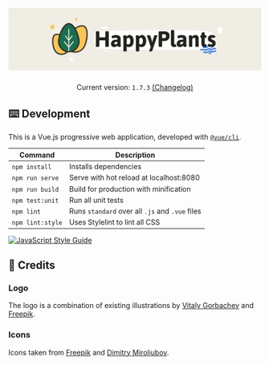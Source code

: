 <h1 align="center">
  <img src="../../resources/logo-readme.png" alt="HappyPlants 🌵🌱" />
</h1>

<p align="center">
  Current version: <code>1.7.3</code> <a href="packages/app/CHANGELOG.md">(Changelog)</a>
</p>

## ⌨️ Development

This is a Vue.js progressive web application, developed with [`@vue/cli`](https://github.com/vuejs/vue-cli).

| Command | Description |
| ------- | ----------- |
| `npm install` | Installs dependencies |
| `npm run serve` | Serve with hot reload at localhost:8080 |
| `npm run build` | Build for production with minification |
| `npm test:unit` | Run all unit tests |
| `npm lint` | Runs `standard` over all `.js` and `.vue` files |
| `npm lint:style` | Uses Stylelint to lint all CSS |

[![JavaScript Style Guide](https://cdn.rawgit.com/standard/standard/master/badge.svg)](https://github.com/standard/standard)

## 🎉 Credits

### Logo

The logo is a combination of existing illustrations by [Vitaly Gorbachev](https://www.flaticon.com/authors/vitaly-gorbachev) and [Freepik](https://www.flaticon.com/authors/freepik).

### Icons

Icons taken from [Freepik](http://www.freepik.com) and [Dimitry Miroliubov](http://www.flaticon.com/authors/dimitry-miroliubov).
